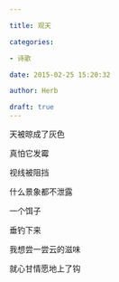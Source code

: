 ```yaml
---

title: 观天

categories:

- 诗歌

date: 2015-02-25 15:20:32

author: Herb

draft: true
---
```


天被晾成了灰色

真怕它发霉

视线被阻挡

什么景象都不泄露

一个饵子

垂钓下来

我想尝一尝云的滋味

就心甘情愿地上了钩